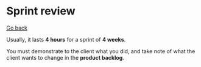 # Sprint review

[Go back](../index.md#whats-scrum)

Usually, it lasts **4 hours** for a sprint of **4 weeks**.

You must demonstrate to the client what you did, and take note of what the client wants to change in the **product backlog**.